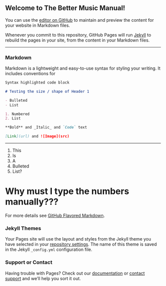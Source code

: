 ## Welcome to The Better Music Manual!

You can use the [editor on GitHub](https://github.com/flakjakk/flakjakk.manual-music.io/edit/master/index.md) to maintain and preview the content for your website in Markdown files.

Whenever you commit to this repository, GitHub Pages will run [Jekyll](https://jekyllrb.com/) to rebuild the pages in your site, from the content in your Markdown files.

------------------------------------------------------------------------------------

### Markdown
Markdown is a lightweight and easy-to-use syntax for styling your writing. It includes conventions for

```markdown
Syntax highlighted code block

# Testing the size / shape of Header 1

- Bulleted
- List

1. Numbered
2. List

**Bold** and _Italic_ and `Code` text

[Link](url) and ![Image](src)
```
------------------------------------------------------------------------------------

1. This
2. Is
3. A
4. Bulleted
5. List?

# Why must I type the numbers manually???

For more details see [GitHub Flavored Markdown](https://guides.github.com/features/mastering-markdown/).

### Jekyll Themes

Your Pages site will use the layout and styles from the Jekyll theme you have selected in your [repository settings](https://github.com/flakjakk/flakjakk.manual-music.io/settings). The name of this theme is saved in the Jekyll `_config.yml` configuration file.

### Support or Contact

Having trouble with Pages? Check out our [documentation](https://help.github.com/categories/github-pages-basics/) or [contact support](https://github.com/contact) and we’ll help you sort it out.

